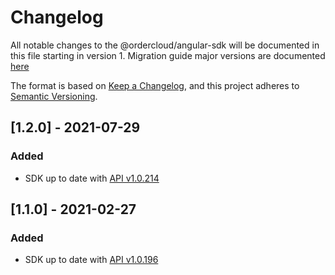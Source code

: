 # Changelog

All notable changes to the @ordercloud/angular-sdk will be documented in this file starting in version 1. Migration guide major versions are documented [here](./MIGRATION_GUIDE.md)

The format is based on [Keep a Changelog](https://keepachangelog.com/en/1.0.0/),
and this project adheres to [Semantic Versioning](https://semver.org/spec/v2.0.0.html).

## [1.2.0] - 2021-07-29

### Added
- SDK up to date with [API v1.0.214](https://ordercloud.io/release-notes/v1.0.214)

## [1.1.0] - 2021-02-27

### Added
- SDK up to date with [API v1.0.196](https://ordercloud.io/release-notes/v1.0.196)
